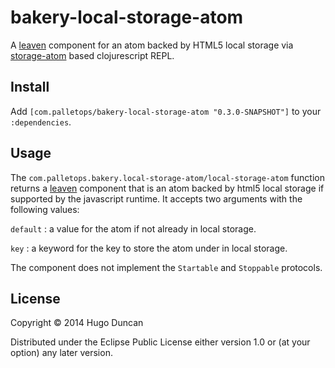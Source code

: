 # bakery-local-storage-atom

A [leaven][leaven] component for an atom backed by HTML5 local storage via [storage-atom][storage-atom] based
clojurescript REPL.

## Install

Add `[com.palletops/bakery-local-storage-atom "0.3.0-SNAPSHOT"]` to your
`:dependencies`.

## Usage

The `com.palletops.bakery.local-storage-atom/local-storage-atom`
function returns a [leaven][leaven] component that is an atom backed
by html5 local storage if supported by the javascript runtime.  It
accepts two arguments with the following values:

`default`
: a value for the atom if not already in local storage.

`key`
: a keyword for the key to store the atom under in local storage.

The component does not implement the `Startable` and `Stoppable` protocols.

## License

Copyright © 2014 Hugo Duncan

Distributed under the Eclipse Public License either version 1.0 or (at
your option) any later version.

[storage-atom]:https://github.com/alandipert/storage-atom "Local-storage backed atom"
[leaven]:https://github.com/palletops/leaven "Leaven component library"
[ring]:https://github.com/ring-clojure/ring "Ring"
